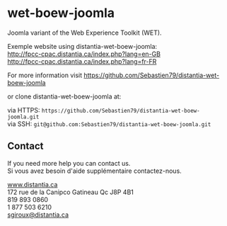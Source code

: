 wet-boew-joomla
===============

Joomla variant of the Web Experience Toolkit (WET).


Exemple website using distantia-wet-boew-joomla:<br>
http://fpcc-cpac.distantia.ca/index.php?lang=en-GB<br>
http://fpcc-cpac.distantia.ca/index.php?lang=fr-FR

For more information visit https://github.com/Sebastien79/distantia-wet-boew-joomla

or clone distantia-wet-boew-joomla at:

via HTTPS: `https://github.com/Sebastien79/distantia-wet-boew-joomla.git`<br>
via SSH: `git@github.com:Sebastien79/distantia-wet-boew-joomla.git`



Contact
----------------------------------------------

If you need more help you can contact us.<br>
Si vous avez besoin d'aide supplémentaire contactez-nous.

www.distantia.ca<br>
172 rue de la Canipco Gatineau Qc J8P 4B1<br>
819 893 0860<br>
1 877 503 6210<br>
sgiroux@distantia.ca
